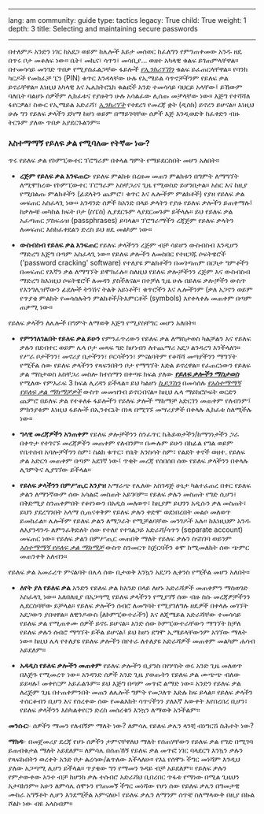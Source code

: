 

---

lang: am
community: guide
type: tactics
legacy: True
child: True
weight: 1
depth: 3
title: Selecting and maintaining secure passwords

---

በተለምዶ አንድን ነገር ከአደጋ ወይም ከሌሎች እይታ መሰወር ከፈለግን የምንጠቀመው አንዱ ዘዴ በጥሩ ቦታ መቆለፍ ነው። ቤት፣ መኪና፣ ሳጥን፣ መሳቢያ… ወዘተ አካላዊ ቁልፍ ይገጠምላቸዋል። በተመሳሳይ መንገድ ጥበቃ የሚያስፈልጋቸው ፋይሎች [*የኢንክሪፕሽን*](/am/glossary#Encryption) ቁልፍ ይፈጠርላቸዋል። የባንክ ካርዶች የመክፈቻ ፒን (PIN) ቁጥር እንዳላቸው ሁሉ የኢሜይል ሳጥኖቻችንም የይለፍ ቃል ይኖራቸዋል። እነዚህ አካላዊ እና ኤሌክትሮኒክ ቁልፎች አንድ ተመሳሳይ ባህርይ አላቸው፤ ይኸውም ባለቤት ባልሆኑ ሰዎችም ሊከፈቱና የያዙትን ሁሉ አሳልፈው ሊሰጡ መቻላቸው ነው። እጅግ የተሻሻለ ፋየርዎል፣ ስውር የኢሜይል አድራሻ፣ [*ኢንክሪፕት*](/am/glossary#Encryption) የተደረገ የመረጃ ቋት (ዲስክ) ይኖረን ይሆናል። እነዚህ ሁሉ ግን የይለፍ ቃላችን ደካማ ከሆነ ወይም በማይገባቸው ሰዎች እጅ እንዲወድቅ ከፈቀድን ብዙ ትርጉም ያለው ጥበቃ አያደርጉልንም። 



### አስተማማኝ የይለፍ ቃል የሚባለው የትኛው ነው? ### 

ጥሩ የይለፍ ቃል የኮምፒውተር ፕሮግራም በቀላል ግምት የማይደርስበት መሆን አለበት። 

- **ረጅም የይለፍ ቃል እንፍጠር፦** የይለፍ ምልክቱ በረዘመ መጠን ምልክቱን በግምት ለማግኘት ለሚሞክረው የኮምፒውተር ፕሮግራም አስቸጋሪና ጊዜ የሚወስድ ይሆንበታል። አስር እና ከዚያ የሚበልጡ ምልክቶችን (ፊደላትን ጨምሮ፣ ቁጥር እና ሌሎችም ምልክቶች) የያዘ የይለፍ ቃል መፍጠር አስፈላጊ ነው። አንዳንድ ሰዎች ከአንድ በላይ ቃላትን የያዙ የይለፍ ቃሎችን ይጠቀማሉ፤ ከቃሎቹ መካከል ክፍት ቦታ (ስፔስ) ሊያደርጉም ላያደርመጉም ይችላሉ። ይህ የይለፍ ቃል አፈጣጠር ፓስፍሬዝ (passphrases) ይባላል። ፕሮግራማችን ረጃጅም የይለፍ ቃላትን ለመፍጠር እስከፈቀደልን ድረስ ይህ ዘዴ መልካም ነው። 

- **ውስብስብ የይለፍ ቃል እንፍጠር** የይለፍ ቃላችንን ረጅም ብቻ ሳይሆን ውስብስብ እንዲሆን ማድረግ እጅግ በጣም አስፈላጊ ነው። የይለፍ ቃሎችን ለመስበር የተዘጋጁ ሶፍትዌሮች ('password cracking' software) የተለያዩ ምልክቶችን በመገጣጠም በርካታ ግምቶችን በመፍጠር የእኛን ቃል ለማግኘት ይሞክራሉ። ስለዚህ የይለፍ ቃሎቻችንን ረጅም እና ውስብስብ ማድረግ ከእነዚህ ሶፍትዌሮች ለመዳን ያስችለናል። በተቻለ ጊዜ ሁሉ በይለፍ ቃሎቻችን ውስጥ የእንግሊዝኛውን ፊደሎች ትንሽና ትልቅ አይነቶች፣ ቁጥሮችን እና ሌሎችንም (ቃለ አጋኖን ወይም የጥያቄ ምልክት የመሳሰሉትን ምልክቶች/ትእምርቶች (symbols) እየቀላቀሉ መጠቀም በጣም ጠቃሚ ነው። 

የይለፍ ቃላችን ለሌሎች በግምት ለማወቅ እጅግ የሚያስቸግር መሆን አለበት።

- **የምንገለገልበት የይለፍ ቃል ይሁን** የምንፈጥረውን የይለፍ ቃል ለማስታወስ ካልቻልን እና የይለፍ ቃሉን በደብተር ወይም ሌላ ቦታ መጻፍ ግድ ከሆነብን ለተጨማሪ አደጋ ልንዳረግ እንችላለን። የሥራ ቦታችንን፣ መኖሪያ ቤታችንን፣ ቦርሳችንን፣ ምናልባትም የቆሻሻ መጣያችንን ማግኘት የሚችል ሰው የይለፍ ቃላችንን የጻፍንበትን ቦታ የማግኘት እድል ይኖረዋል። የፈጠርነውን የይለፍ ቃል ማስታወስ አስቸጋሪ መስሎ ከተሰማን በቀጣዩ ክፍል ያለው [***የይለፍ ቃሎችን ማስታወስ***](/am/chapter-3-2) የሚለው የምእራፍ 3 ክፍል ሊረዳን ይችላል። ይህ ካልሆነ [*ኪይፓስን*](/am/glossary#KeePass) በመሳሰሉ [*የአስተማማኝ የይለፍ ቃል ማከማቻዎች*](/am/glossary#Secure_password_database) ውስጥ መመዝገብ ይኖርብናል። ከዚህ ሌላ ማይክሮሶፍት ወርድን ጨምሮ በይለፍ ቃል የተቆለፉ ፋይሎችን የይለፍ ቃሎች ማከማቻ አድርገን መጠቀም የለብንም፤ ምክንያቱም እነዚህ ፋይሎች በኢንተርኔት በነጻ በሚገኙ መሣሪያዎች በቀላሉ ሊከፈቱ ስለሚችሉ ነው። 

- **ግላዊ መረጃዎችን አንጠቀም** የይለፍ ቃሎቻችንን ስንፈጥር ከሕይወታችን/ከማንነታችን ጋራ በቀጥታ የተገናኙ መረጃዎችን መጠቀም የለብንም። በሙሉም ይሁን በከፊል የግል ወይም የቤተሰብ አባሎቻችንን ስም፣ ስልክ ቁጥር፣ የቤት እንስሳት ስም፣ የልደት ቀኖች ወዘተ. የይለፍ ቃል አድርጎ መጠቀም በጣም አደገኛ ነው፤ ጥቂት መረጃ የሰበሰበ ሰው የይለፍ ቃላችንን በቀላሉ ሊገምትና ሊያገኘው ይችላል።

- **የይለፍ ቃላችንን በምሥጢር እንያዝ** አማራጭ የሌለው አስገዳጅ ሁኔታ ካልተፈጠረ በቀር የይለፍ ቃልን ለማንኛውም ሰው አሳልፎ መስጠት አይገባም። የይለፍ ቃሉን መስጠት የግድ ሲሆን፣ በቅድሚያ ስንጠቀምበት የቆየነውን በአዲስ መለወጥ፣ ከዚያም ይህንን አዲሱን ቃለ መስጠት፣ ይህን ያደረግንበት አላማ ሲጠናቀቅም የይለፍ ቃሉን ቀድሞ ወደነበረበት መልሶ መለወጥ ይመከራል። ሌሎችም የይለፍ ቃልን ለማጋራት የሚቻልባቸው መንገዶች አሉ። ከእነዚህም አንዱ ለእያንዳንዱ ለምንፈቅድለት ሰው የተለየ የተገልጋይ አድራሻ/ሳጥን (separate account) መፍጠር ነው። የይለፍ ቃልን በምሥጢር መጠበቅ ማለት የይለፍ ቃሉን ስናስገባ ወይንም [*አስተማማኝ የይለፍ ቃል ማከማቻ*](/am/glossary#Secure_password_database) ውስጥ ስንመርጥ ከጀርባችን ቆሞ ከሚመለከት ሰው ጭምር መጠንቀቅ አለብን። 

የይለፍ ቃል አመራረጥ ምናልባት በሌላ ሰው ቢታወቅ እንኳን አደጋን ሊቀንስ የሚችል መሆን አለበት። 

- **ለየት ያለ የይለፍ ቃል** አንድን የይለፍ ቃል ከአንድ በላይ ለሆኑ አድራሻዎች መጠቀምን ማስወገድ አስፈላጊ ነው። አለበለዚያ በአጋጣሚ የይለፍ ቃላችንን የሚያገኝ ሰው ብዙ ስሱ መረጃዎቻችንን ሊደርስባቸው ይቻላል። የይለፍ ቃሎችን ሰብሮ ለመግባት የሚያገለግሉ ዘዴዎች በቀላሉ መገኘት አደጋውን ያበዛዋል። ለዊንዶውስ (ለኮምፒውተራችን) እና ለጂሜይል አድራሻቸው ተመሳሳይ የይለፍ ቃል የሚጠቀሙ ሰዎች ይኖሩ ይሆናል። አንድ ሰው ኮምፒውተራቸውን ማግኘት ከቻለ የይለፍ ቃሉን ሰብሮ ማግኘት ይችል ይሆናል፤ ይህ ከሆነ ደግሞ ኢሜይላቸውንም አገኘው ማለት ነው። ከዚህ ሌላ የተለያዩ የይለፍ ቃሎችን በየተራ ለተለያዩ አድራሻዎች መጠቀም መልካም ሐሳብ አይደለም።

- **አዳዲስ የይለፍ ቃሎችን መጠቀም** የይለፍ ቃሎችን ቢያንስ በየሦስት ወሩ አንድ ጊዜ  መለወጥ በእጅጉ የሚመረጥ ነው። አንዳንድ ሰዎች አንድ ጊዜ ያወጡትን የይለፍ ቃል ሙጭጭ ብለው ይይዛሉ፤ መቀየርም አይፈልጉም። ይህ እጅግ በጣም መጥፎ ልማድ ነው። አንድን የይለፍ ቃል ለረጅም ጊዜ በተጠቀምንበት መጠን ለሌሎች ግምት የመጋለጥ እድሉ ከፍ ይላል። የይለፍ ቃላችን ተሰርቆብን ቢሆን እና የሰረቀው ሰው የመልእክት ሳጥናችንን ያለእኛ እውቀት እየበረበረ ቢሆን፣ የይለፍ ቃላችንን እስካልቀየርን ድረስ መሰረቁን እንኳን ለማወቅ አንችልም። 


<div class="background" markdown="1">

**መንሱር**፦ ሰዎችን ማመን የለብኝም ማለት ነው? ለምሳሌ የይለፍ ቃሌን ላንቺ ብነግርሽ ስሕተት ነው?

**ማክዳ**፦ በመጀመሪያ ደረጃ የሆኑ ሰዎችን ታምናቸዋለህ ማለት የሰጠሃቸውን የይለፍ ቃል የግድ በሚገባ ይጠብቁታል ማለት አይደለም። ለምሳሌ በሰጠኸኝ የይለፍ ቃል መጥፎ ነገር ባላደርግ እንኳን ቃሉን የጻፍኩበትን ወረቀት አንድ ቦታ ልረሳው/ልጥለው እችላለሁ። የእኔ የሰሞኑ ችግር መነሻም እንዲህ ያለው አጋጣሚ ሊሆን ይችላል። ጥያቄው ግን የማመን ጉዳይ ብቻ አይደለም። የይለፍ ቃሉን የምታውቀው አንተ ብቻ ከሆንክ ቃሉ ተሰብሮ አድራሻህ ቢበረበር ጥፋቱ የማነው በሚል ጊዜህን አታባክንም። አሁን ለምሳሌ ሰሞኑን የገጠመኝ ችግር መነሻው የሆነ ሰው የይለፍ ቃሌን በግመታዊ ሙከራ አግኝቶት ሊሆን እንደሚችል አምናለሁ፤  የይለፍ ቃሌን ለማንም ሰጥቼ ስለማላውቅ በዚያ በኩል ሾልኮ ነው ብዬ አላስብም። 

</div>


